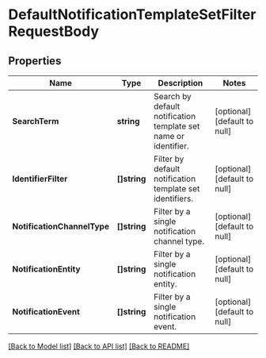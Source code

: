# DefaultNotificationTemplateSetFilterRequestBody

## Properties
Name | Type | Description | Notes
------------ | ------------- | ------------- | -------------
**SearchTerm** | **string** | Search by default notification template set name or identifier. | [optional] [default to null]
**IdentifierFilter** | **[]string** | Filter by default notification template set identifiers. | [optional] [default to null]
**NotificationChannelType** | **[]string** | Filter by a single notification channel type. | [optional] [default to null]
**NotificationEntity** | **[]string** | Filter by a single notification entity. | [optional] [default to null]
**NotificationEvent** | **[]string** | Filter by a single notification event. | [optional] [default to null]

[[Back to Model list]](../README.md#documentation-for-models) [[Back to API list]](../README.md#documentation-for-api-endpoints) [[Back to README]](../README.md)

